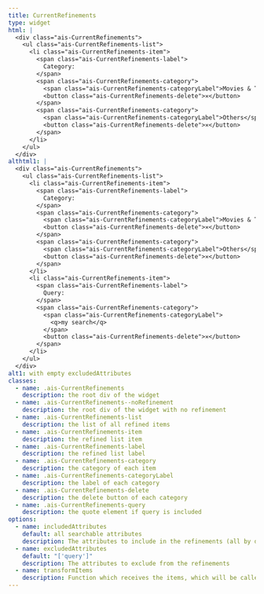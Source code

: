 ```yaml
---
title: CurrentRefinements
type: widget
html: |
  <div class="ais-CurrentRefinements">
    <ul class="ais-CurrentRefinements-list">
      <li class="ais-CurrentRefinements-item">
        <span class="ais-CurrentRefinements-label">
          Category:
        </span>
        <span class="ais-CurrentRefinements-category">
          <span class="ais-CurrentRefinements-categoryLabel">Movies & TV Shows</span>
          <button class="ais-CurrentRefinements-delete">✕</button>
        </span>
        <span class="ais-CurrentRefinements-category">
          <span class="ais-CurrentRefinements-categoryLabel">Others</span>
          <button class="ais-CurrentRefinements-delete">✕</button>
        </span>
      </li>
    </ul>
  </div>
althtml1: |
  <div class="ais-CurrentRefinements">
    <ul class="ais-CurrentRefinements-list">
      <li class="ais-CurrentRefinements-item">
        <span class="ais-CurrentRefinements-label">
          Category:
        </span>
        <span class="ais-CurrentRefinements-category">
          <span class="ais-CurrentRefinements-categoryLabel">Movies & TV Shows</span>
          <button class="ais-CurrentRefinements-delete">✕</button>
        </span>
        <span class="ais-CurrentRefinements-category">
          <span class="ais-CurrentRefinements-categoryLabel">Others</span>
          <button class="ais-CurrentRefinements-delete">✕</button>
        </span>
      </li>
      <li class="ais-CurrentRefinements-item">
        <span class="ais-CurrentRefinements-label">
          Query:
        </span>
        <span class="ais-CurrentRefinements-category">
          <span class="ais-CurrentRefinements-categoryLabel">
            <q>my search</q>
          </span>
          <button class="ais-CurrentRefinements-delete">✕</button>
        </span>
      </li>
    </ul>
  </div>
alt1: with empty excludedAttributes
classes:
  - name: .ais-CurrentRefinements
    description: the root div of the widget
  - name: .ais-CurrentRefinements--noRefinement
    description: the root div of the widget with no refinement
  - name: .ais-CurrentRefinements-list
    description: the list of all refined items
  - name: .ais-CurrentRefinements-item
    description: the refined list item
  - name: .ais-CurrentRefinements-label
    description: the refined list label
  - name: .ais-CurrentRefinements-category
    description: the category of each item
  - name: .ais-CurrentRefinements-categoryLabel
    description: the label of each category
  - name: .ais-CurrentRefinements-delete
    description: the delete button of each category
  - name: .ais-CurrentRefinements-query
    description: the quote element if query is included
options:
  - name: includedAttributes
    default: all searchable attributes
    description: The attributes to include in the refinements (all by default)
  - name: excludedAttributes
    default: "['query']"
    description: The attributes to exclude from the refinements
  - name: transformItems
    description: Function which receives the items, which will be called before displaying them. Should return a new array with the same shape as the original array. Useful for mapping over the items to transform, remove or reorder them
---
```

